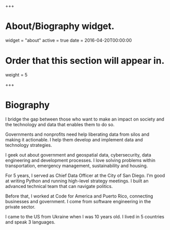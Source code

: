 +++
# About/Biography widget.
widget = "about"
active = true
date = 2016-04-20T00:00:00

# Order that this section will appear in.
weight = 5


+++

# Biography
I bridge the gap between those who want to make an impact on society and the technology and data that enables them to do so.

Governments and nonprofits need help liberating data from silos and making it actionable. I help them develop and implement data and technology strategies.

I geek out about government and geospatial data, cybersecurity, data engineering and development processes. I love solving problems within transportation, emergency management, sustainability and housing.

For 5 years, I served as Chief Data Officer at the City of San Diego. I’m good at writing Python and running high-level strategy meetings. I built an advanced technical team that can navigate politics. 

Before that, I worked at Code for America and Puerto Rico, connecting businesses and government. I come from software engineering in the private sector.

I came to the US from Ukraine when I was 10 years old. I lived in 5 countries and speak 3 languages.

